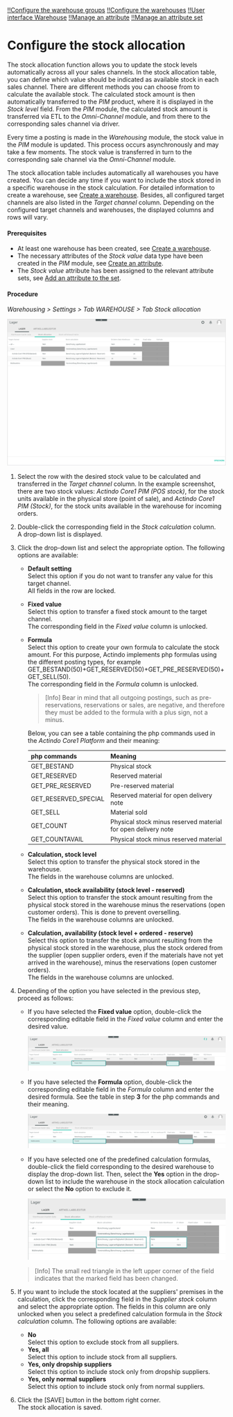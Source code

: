 [!!Configure the warehouse groups](./01_ConfigureWarehouseGroups.md)
[!!Configure the warehouses](./02_ConfigureWarehouses.md)
[!!User interface Warehouse](../UserInterface/03a_Warehouse.md)
[!!Manage an attribute](../../PIM/Integration/01_ManageAttributes.md)
[!!Manage an attribute set](../../DataHub/Integration/02_ManageAttributeSets.md)


# Configure the stock allocation

The stock allocation function allows you to update the stock levels automatically across all your sales channels. In the stock allocation table, you can define which value should be indicated as available stock in each sales channel. There are different methods you can choose from to calculate the available stock. The calculated stock amount is then automatically transferred to the *PIM* product, where it is displayed in the *Stock level* field. From the *PIM* module, the calculated stock amount is transferred via ETL to the *Omni-Channel* module, and from there to the corresponding sales channel via driver. 

Every time a posting is made in the *Warehousing* module, the stock value in the *PIM* module is updated. This process occurs asynchronously and may take a few moments. The stock value is transferred in turn to the corresponding sale channel via the *Omni-Channel* module.

The stock allocation table includes automatically all warehouses you have created. You can decide any time if you want to include the stock stored in a specific warehouse in the stock calculation. For detailed information to create a warehouse, see [Create a warehouse](./02_ConfigureWarehouses.md#create-a-warehouse). Besides, all configured target channels are also listed in the *Target channel* column. Depending on the configured target channels and warehouses, the displayed columns and rows will vary. 

#### Prerequisites

- At least one warehouse has been created, see [Create a warehouse](./02_ConfigureWarehouses.md#create-a-warehouse).
- The necessary attributes of the *Stock value* data type have been created in the *PIM* module, see [Create an attribute](../../PIM/Integration/01_ManageAttributes.md#create-an-attribute). 
- The *Stock value* attribute has been assigned to the relevant attribute sets, see [Add an attribute to the set](../../DataHub/Integration/02_ManageAttributeSets.md#add-an-attribute-to-the-set). 

#### Procedure 

*Warehousing > Settings > Tab WAREHOUSE > Tab Stock allocation*

![Stock allocation](../../Assets/Screenshots/RetailSuiteWarehousing/Settings/Warehouse/StockAllocation/StockAllocation.png "[Stock allocation]")

1. Select the row with the desired stock value to be calculated and transferred in the *Target channel* column. In the example screenshot, there are two stock values: *Actindo Core1 PIM (POS stock)*, for the stock units available in the physical store (point of sale), and *Actindo Core1 PIM (Stock)*, for the stock units available in the warehouse for incoming orders.  

2. Double-click the corresponding field in the *Stock calculation* column.   
    A drop-down list is displayed.

3. Click the drop-down list and select the appropriate option. The following options are available:  
      
    - **Default setting**  
        Select this option if you do not want to transfer any value for this target channel.  
        All fields in the row are locked.  

    - **Fixed value**  
        Select this option to transfer a fixed stock amount to the target channel.   
        The corresponding field in the *Fixed value* column is unlocked. 

    - **Formula**  
        Select this option to create your own formula to calculate the stock amount. For this purpose, Actindo implements php formulas using the different posting types, for example GET_BESTAND(50)+GET_RESERVED(50)+GET_PRE_RESERVED(50)+GET_SELL(50).  
        The corresponding field in the *Formula* column is unlocked. 

        > [Info] Bear in mind that all outgoing postings, such as pre-reservations, reservations or sales, are negative, and therefore they must be added to the formula with a plus sign, not a minus. 

        Below, you can see a table containing the php commands used in the *Actindo Core1 Platform* and their meaning:

        | php commands | Meaning |
        | ------------ | ---------------- |
        | GET_BESTAND | Physical stock |
        | GET_RESERVED | Reserved material |
        | GET_PRE_RESERVED | Pre-reserved material |
        | GET_RESERVED_SPECIAL | Reserved material for open delivery note |
        | GET_SELL | Material sold |
        | GET_COUNT | Physical stock minus reserved material for open delivery note |
        | GET_COUNTAVAIL | Physical stock minus reserved material |
        
    - **Calculation, stock level**  
        Select this option to transfer the physical stock stored in the warehouse.  
        The fields in the warehouse columns are unlocked.
        
    - **Calculation, stock availability (stock level - reserved)**  
        Select this option to transfer the stock amount resulting from the physical stock stored in the warehouse minus the reservations (open customer orders). This is done to prevent overselling.  
        The fields in the warehouse columns are unlocked.

    - **Calculation, availability (stock level + ordered - reserve)**   
        Select this option to transfer the stock amount resulting from the physical stock stored in the warehouse, plus the stock ordered from the supplier (open supplier orders, even if the materials have not yet arrived in the warehouse), minus the reservations (open customer orders).  
        The fields in the warehouse columns are unlocked.

4. Depending of the option you have selected in the previous step, proceed as follows:

    - If you have selected the **Fixed value** option, double-click the corresponding editable field in the *Fixed value* column and enter the desired value.  

        ![Fixed value](../../Assets/Screenshots/RetailSuiteWarehousing/Settings/Warehouse/StockAllocation/FixedValue.png "[Fixed value]")

    - If you have selected the **Formula** option, double-click the corresponding editable field in the *Formula* column and enter the desired formula. See the table in step **3** for the php commands and their meaning. 

        ![Formula](../../Assets/Screenshots/RetailSuiteWarehousing/Settings/Warehouse/StockAllocation/Formula.png "[Formula]")

    - If you have selected one of the predefined calculation formulas, double-click the field corresponding to the desired warehouse to display the drop-down list. Then, select the **Yes** option in the drop-down list to include the warehouse in the stock allocation calculation or select the **No** option to exclude it.  

        ![Calculation formulas](../../Assets/Screenshots/RetailSuiteWarehousing/Settings/Warehouse/StockAllocation/CalculationFormulas.png "[Calculation formulas]")

    > [Info] The small red triangle in the left upper corner of the field indicates that the marked field has been changed.  

5. If you want to include the stock located at the suppliers' premises in the calculation, click the corresponding field in the *Supplier stock* column and select the appropriate option. The fields in this column are only unlocked when you select a predefined calculation formula in the *Stock calculation* column. The following options are available:

    - **No**  
        Select this option to exclude stock from all suppliers.
    - **Yes, all**  
        Select this option to include stock from all suppliers.
    - **Yes, only dropship suppliers**    
        Select this option to include stock only from dropship suppliers.
    - **Yes, only normal suppliers**  
        Select this option to include stock only from normal suppliers.

6. Click the [SAVE] button in the bottom right corner.   
    The stock allocation is saved. 
    





